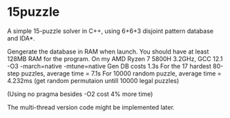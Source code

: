 # 15puzzle
A simple 15-puzzle solver in C++, using 6+6+3 disjoint pattern database and IDA*. 

Gengerate the database in RAM when launch. You should have at least 128MB RAM for the program.
On my AMD Ryzen 7 5800H 3.2GHz, GCC 12.1 -O3 -march=native -mtune=native
Gen DB costs 1.3s 
For the 17 hardest 80-step puzzles, average time = 7.1s
For 10000 random puzzle, average time = 4.232ms (get random permutaion untill 10000 legal puzzles)

(Using no pragma besides -O2 cost 4% more time)
 
The multi-thread version code might be implemented later.
